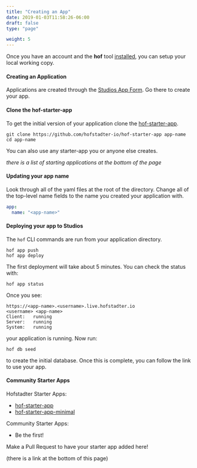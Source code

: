 ```yaml
---
title: "Creating an App"
date: 2019-01-03T11:58:26-06:00
draft: false
type: "page"

weight: 5
---
```


Once you have an account and the __hof__ tool [installed](../installation/),
you can setup your local working copy.

#### Creating an Application

Applications are created through the
[Studios App Form](https://studios.studios.live.hofstadter.io/app/new).
Go there to create your app.

#### Clone the hof-starter-app

To get the initial version of your application clone the
[hof-starter-app](https://github.com/hofstadter-io/hof-starter-app).

```
git clone https://github.com/hofstadter-io/hof-starter-app app-name
cd app-name
```

You can also use any starter-app you or anyone else creates.

_there is a list of starting applications at the bottom of the page_

#### Updating your app name

Look through all of the yaml files at the root of the directory.
Change all of the top-level name fields to the name you created your application with.

```yaml
app:
  name: "<app-name>"
```

#### Deploying your app to Studios

The `hof` CLI commands are run from your application directory.

```
hof app push
hof app deploy
```

The first deployment will take about 5 minutes.
You can check the status with:

```
hof app status
```

Once you see:

```
https://<app-name>.<username>.live.hofstadter.io
<username> <app-name>
Client:   running
Server:   running
System:   running
```

your application is running. Now run:

```
hof db seed
```

to create the initial database.
Once this is complete,
you can follow the link to use your app.


#### Community Starter Apps

Hofstadter Starter Apps:

- [hof-starter-app](https://github.com/hofstadter-io/hof-starter-app)
- [hof-starter-app-minimal](https://github.com/hofstadter-io/hof-starter-app-minimal)

Community Starter Apps:

- Be the first!

Make a Pull Request to have your starter app added here!

(there is a link at the bottom of this page)

